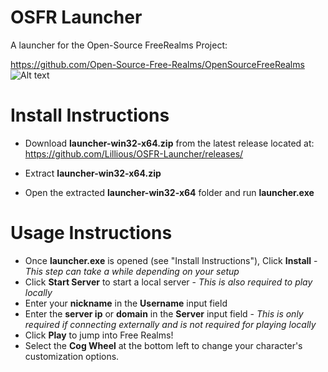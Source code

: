 # OSFR Launcher
A launcher for the Open-Source FreeRealms Project:

https://github.com/Open-Source-Free-Realms/OpenSourceFreeRealms
![Alt text](https://github.com/Lillious/OSFR-Launcher/blob/main/teaser.png?raw=true)

# Install Instructions

- Download **launcher-win32-x64.zip** from the latest release located at: https://github.com/Lillious/OSFR-Launcher/releases/

- Extract **launcher-win32-x64.zip**

- Open the extracted **launcher-win32-x64** folder and run **launcher.exe**

# Usage Instructions

- Once **launcher.exe** is opened (see "Install Instructions"), Click **Install** - *This step can take a while depending on your setup*
- Click **Start Server** to start a local server - *This is also required to play locally*
- Enter your **nickname** in the **Username** input field
- Enter the **server ip** or **domain** in the **Server** input field - *This is only required if connecting externally and is not required for playing locally*
- Click **Play** to jump into Free Realms!
- Select the **Cog Wheel** at the bottom left to change your character's customization options.